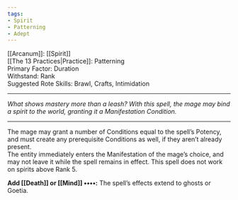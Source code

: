 ```yaml
---
tags:
- Spirit
- Patterning
- Adept
---
```


[[Arcanum]]: [[Spirit]]\
[[The 13 Practices|Practice]]: Patterning\
Primary Factor: Duration\
Withstand: Rank\
Suggested Rote Skills: Brawl, Crafts, Intimidation

---

_What shows mastery more than a leash? With this spell, the mage may bind a spirit to the world, granting it a Manifestation Condition._

---

The mage may grant a number of Conditions equal to the spell’s Potency, and must create any prerequisite Conditions as well, if they aren’t already present.\
The entity immediately enters the Manifestation of the mage’s choice, and may not leave it while the spell remains in effect. This spell does not work on spirits above Rank 5.

**Add [[Death]] or [[Mind]] ••••:** The spell’s effects extend to ghosts or Goetia.
